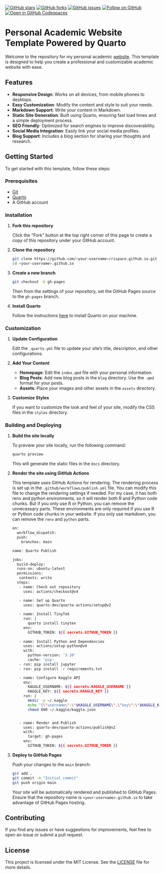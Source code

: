 [![GitHub stars](https://img.shields.io/github/stars/rispace/rispace.github.io?style=for-the-badge)](https://github.com/rispace/rispace.github.io/)
[![GitHub forks](https://img.shields.io/github/forks/rispace/rispace.github.io?style=for-the-badge)](https://github.com/rispace/rispace.github.io/network/members)
[![GitHub issues](https://img.shields.io/github/issues/rispace/rispace.github.io?style=for-the-badge)](https://github.com/rispace/rispace.github.io/issues)
[![Follow on GitHub](https://img.shields.io/github/followers/rispace?label=Follow&style=for-the-badge)](https://github.com/rispace)
[![Open in GitHub Codespaces](https://img.shields.io/badge/Codespaces-Open-blue?style=for-the-badge&logo=github)](https://github.com/codespaces/new?hide_repo_select=true&ref=main&repo=rispace%2Fholmc)



# Personal Academic Website Template Powered by Quarto

Welcome to the repository for my personal academic [website](https://rispace.github.io). This template is designed to help you create a professional and customizable academic website with ease.

## Features

- **Responsive Design**: Works on all devices, from mobile phones to desktops.
- **Easy Customization**: Modify the content and style to suit your needs.
- **Markdown Support**: Write your content in Markdown.
- **Static Site Generation**: Built using Quarto, ensuring fast load times and a simple deployment process.
- **SEO Friendly**: Optimized for search engines to improve discoverability.
- **Social Media Integration**: Easily link your social media profiles.
- **Blog Support**: Includes a blog section for sharing your thoughts and research.

## Getting Started

To get started with this template, follow these steps:

### Prerequisites

- [Git](https://git-scm.com/)
- [Quarto](https://quarto.org/)
- A GitHub account

### Installation

1. **Fork this repository**

   Click the "Fork" button at the top right corner of this page to create a copy of this repository under your GitHub account.

2. **Clone the repository**

   ```bash
   git clone https://github.com/<your-username>/rispace.github.io.git
   cd <your-username>.github.io
   ```

3. **Create a new branch**

   ```bash
   git checkout -b gh-pages
   ```  
   
   Then from the settings of your repository, set the GitHub Pages source to the `gh-pages` branch.

4. **Install Quarto**

   Follow the instructions [here](https://quarto.org/docs/get-started/) to install Quarto on your machine.

### Customization

1. **Update Configuration**

   Edit the `_quarto.yml` file to update your site’s title, description, and other configurations.

2. **Add Your Content**

   - **Homepage**: Edit the `index.qmd` file with your personal information.
   - **Blog Posts**: Add new blog posts in the `blog` directory. Use the `.qmd` format for your posts.
   - **Assets**: Place your images and other assets in the `assets` directory.

3. **Customize Styles**

   If you want to customize the look and feel of your site, modify the CSS files in the `styles` directory.

### Building and Deploying


1. **Build the site locally**

   To preview your site locally, run the following command:

   ```bash
   quarto preview
   ```

   This will generate the static files in the `docs` directory.

2. **Render the site using GitHub Actions**

   This template uses GitHub Actions for rendering. The rendering process is set up in the `.github/workflows/publish.yml` file. You can modify this file to change the rendering settings if needed. For my case, it has both renv and python environments, so it will render both R and Python code chunks. But if you only use R or Python, you can remove the unnecessary parts. These environments are only required if you use R or Python code chunks in your website. If you only use markdown, you can remove the `renv` and `python` parts.

   ```bash
   on:
     workflow_dispatch:
     push:
       branches: main

   name: Quarto Publish

   jobs:
     build-deploy:
     runs-on: ubuntu-latest
     permissions:
      contents: write
     steps:
      - name: Check out repository
        uses: actions/checkout@v4

      - name: Set up Quarto
        uses: quarto-dev/quarto-actions/setup@v2
      
      - name: Install TinyTeX
        run: |
          quarto install tinytex
        env:
          GITHUB_TOKEN: ${{ secrets.GITHUB_TOKEN }}
      
      - name: Install Python and Dependencies
        uses: actions/setup-python@v4
        with:
          python-version: '3.10'
          cache: 'pip'
      - run: pip install jupyter
      - run: pip install -r requirements.txt

      - name: Configure Kaggle API
        env:
          KAGGLE_USERNAME: ${{ secrets.KAGGLE_USERNAME }}
          KAGGLE_KEY: ${{ secrets.KAGGLE_KEY }}
        run: |
          mkdir -p ~/.kaggle
          echo "{\"username\":\"$KAGGLE_USERNAME\",\"key\":\"$KAGGLE_KEY\"}" > ~/.kaggle/kaggle.json
          chmod 600 ~/.kaggle/kaggle.json


      - name: Render and Publish
        uses: quarto-dev/quarto-actions/publish@v2
        with:
          target: gh-pages
        env:
          GITHUB_TOKEN: ${{ secrets.GITHUB_TOKEN }}
   ```

3. **Deploy to GitHub Pages**

   Push your changes to the `main` branch:

   ```bash
   git add .
   git commit -m "Initial commit"
   git push origin main
   ```

   Your site will be automatically rendered and published to GitHub Pages. Ensure that the repository name is `<your-username>.github.io` to take advantage of GitHub Pages hosting.

## Contributing

If you find any issues or have suggestions for improvements, feel free to open an issue or submit a pull request.

## License

This project is licensed under the MIT License. See the [LICENSE](LICENSE.txt) file for more details.

